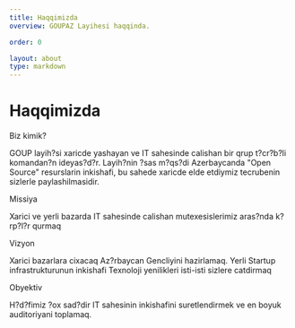 ```yaml
---
title: Haqqimizda
overview: GOUPAZ Layihesi haqqinda.

order: 0

layout: about
type: markdown
---
```


# Haqqimizda

Biz kimik?

GOUP layih?si xaricde yashayan ve IT sahesinde calishan bir qrup t?cr?b?li komandan?n ideyas?d?r. Layih?nin ?sas m?qs?di Azerbaycanda "Open Source" resurslarin inkishafi, bu sahede xaricde elde etdiymiz tecrubenin sizlerle paylashilmasidir.

Missiya

Xarici ve yerli bazarda IT sahesinde calishan mutexesislerimiz aras?nda k?rp?l?r qurmaq

Vizyon

Xarici bazarlara cixacaq Az?rbaycan Gencliyini hazirlamaq.
Yerli Startup infrastrukturunun inkishafi Texnoloji yenilikleri isti-isti sizlere catdirmaq

Obyektiv

H?d?fimiz ?ox sad?dir IT sahesinin inkishafini suretlendirmek ve en boyuk auditoriyani toplamaq.
